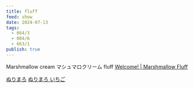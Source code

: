 ```yaml
---
title: fluff
feed: show
date: 2024-07-13
tags:
  - 664/3
  - 004/6
  - 663/1
publish: true
---
```

Marshmallow cream マシュマロクリーム
fluff
[Welcome! | Marshmallow Fluff](https://marshmallowfluff.com/)

[ぬりまろ](https://item.rakuten.co.jp/mcluney/38103/)
[ぬりまろ いちご](https://item.rakuten.co.jp/mcluney/38130/)
